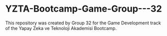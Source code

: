 # YZTA-Bootcamp-Game-Group---32
This repository was created by Group 32 for the Game Development track of the Yapay Zeka ve Teknoloji Akademisi Bootcamp.
